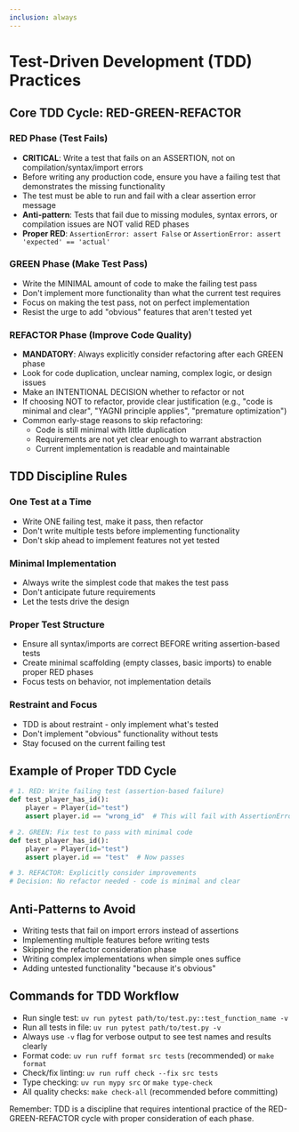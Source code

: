 ```yaml
---
inclusion: always
---
```


# Test-Driven Development (TDD) Practices

## Core TDD Cycle: RED-GREEN-REFACTOR

### RED Phase (Test Fails)
- **CRITICAL**: Write a test that fails on an ASSERTION, not on compilation/syntax/import errors
- Before writing any production code, ensure you have a failing test that demonstrates the missing functionality
- The test must be able to run and fail with a clear assertion error message
- **Anti-pattern**: Tests that fail due to missing modules, syntax errors, or compilation issues are NOT valid RED phases
- **Proper RED**: `AssertionError: assert False` or `AssertionError: assert 'expected' == 'actual'`

### GREEN Phase (Make Test Pass)
- Write the MINIMAL amount of code to make the failing test pass
- Don't implement more functionality than what the current test requires
- Focus on making the test pass, not on perfect implementation
- Resist the urge to add "obvious" features that aren't tested yet

### REFACTOR Phase (Improve Code Quality)
- **MANDATORY**: Always explicitly consider refactoring after each GREEN phase
- Look for code duplication, unclear naming, complex logic, or design issues
- Make an INTENTIONAL DECISION whether to refactor or not
- If choosing NOT to refactor, provide clear justification (e.g., "code is minimal and clear", "YAGNI principle applies", "premature optimization")
- Common early-stage reasons to skip refactoring:
  - Code is still minimal with little duplication
  - Requirements are not yet clear enough to warrant abstraction
  - Current implementation is readable and maintainable

## TDD Discipline Rules

### One Test at a Time
- Write ONE failing test, make it pass, then refactor
- Don't write multiple tests before implementing functionality
- Don't skip ahead to implement features not yet tested

### Minimal Implementation
- Always write the simplest code that makes the test pass
- Don't anticipate future requirements
- Let the tests drive the design

### Proper Test Structure
- Ensure all syntax/imports are correct BEFORE writing assertion-based tests
- Create minimal scaffolding (empty classes, basic imports) to enable proper RED phases
- Focus tests on behavior, not implementation details

### Restraint and Focus
- TDD is about restraint - only implement what's tested
- Don't implement "obvious" functionality without tests
- Stay focused on the current failing test

## Example of Proper TDD Cycle

```python
# 1. RED: Write failing test (assertion-based failure)
def test_player_has_id():
    player = Player(id="test")
    assert player.id == "wrong_id"  # This will fail with AssertionError

# 2. GREEN: Fix test to pass with minimal code
def test_player_has_id():
    player = Player(id="test")
    assert player.id == "test"  # Now passes

# 3. REFACTOR: Explicitly consider improvements
# Decision: No refactor needed - code is minimal and clear
```

## Anti-Patterns to Avoid

- Writing tests that fail on import errors instead of assertions
- Implementing multiple features before writing tests
- Skipping the refactor consideration phase
- Writing complex implementations when simple ones suffice
- Adding untested functionality "because it's obvious"

## Commands for TDD Workflow

- Run single test: `uv run pytest path/to/test.py::test_function_name -v`
- Run all tests in file: `uv run pytest path/to/test.py -v`
- Always use `-v` flag for verbose output to see test names and results clearly
- Format code: `uv run ruff format src tests` (recommended) or `make format`
- Check/fix linting: `uv run ruff check --fix src tests`
- Type checking: `uv run mypy src` or `make type-check`
- All quality checks: `make check-all` (recommended before committing)

Remember: TDD is a discipline that requires intentional practice of the RED-GREEN-REFACTOR cycle with proper consideration of each phase.
